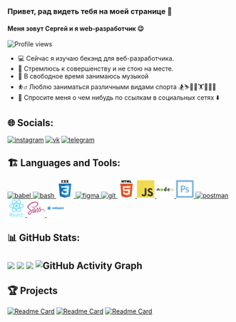 ### Привет, рад видеть тебя на моей странице 👋
#### Меня зовут Сергей и я web-разработчик 😉

![Profile views](https://gpvc.arturio.dev/SergeyKazarinov)  
- 💻 Сейчас я изучаю бекэнд для веб-разработчика.
- 💾 Стремлюсь к совершенству и не стою на месте.
- 🎵 В свободное время занимаюсь музыкой
- ⛹️‍♂️ Люблю заниматься различными видами спорта 🏂⛷️🏊‍♂️🏋️🚴🥊🥋
- 💬 Спросите меня о чем нибудь по ссылкам в социальных сетях ⬇️

## 🌐 Socials:
[<img src='https://user-images.githubusercontent.com/99301610/182012820-788bc501-c5a1-4c18-85e1-f5beda0c1845.png' alt='instagram' height='40'>](https://www.instagram.com/sergey_kazarinov92/)  [<img src='https://user-images.githubusercontent.com/99301610/182012858-84add2c0-33d3-439c-ab2d-68166c827947.png' alt='vk' height='40'>](https://vk.com/kazarinov092)  [<img src='https://user-images.githubusercontent.com/99301610/182012877-ee2825bc-4a3a-4bca-bd33-8ff20b1698e2.png' alt='telegram' height='40'>](https://t.me/SKey92)  

## 🏗️ Languages and Tools:
<p align="left"> <a href="https://babeljs.io/" target="_blank" rel="noreferrer"> <img src="https://www.vectorlogo.zone/logos/babeljs/babeljs-icon.svg" alt="babel" width="40" height="40"/> </a> <a href="https://www.gnu.org/software/bash/" target="_blank" rel="noreferrer"> <img src="https://www.vectorlogo.zone/logos/gnu_bash/gnu_bash-icon.svg" alt="bash" width="40" height="40"/> </a> <a href="https://www.w3schools.com/css/" target="_blank" rel="noreferrer"> <img src="https://raw.githubusercontent.com/devicons/devicon/master/icons/css3/css3-original-wordmark.svg" alt="css3" width="40" height="40"/> </a> <a href="https://www.figma.com/" target="_blank" rel="noreferrer"> <img src="https://www.vectorlogo.zone/logos/figma/figma-icon.svg" alt="figma" width="40" height="40"/> </a> <a href="https://git-scm.com/" target="_blank" rel="noreferrer"> <img src="https://www.vectorlogo.zone/logos/git-scm/git-scm-icon.svg" alt="git" width="40" height="40"/> </a> <a href="https://www.w3.org/html/" target="_blank" rel="noreferrer"> <img src="https://raw.githubusercontent.com/devicons/devicon/master/icons/html5/html5-original-wordmark.svg" alt="html5" width="40" height="40"/> </a> <a href="https://developer.mozilla.org/en-US/docs/Web/JavaScript" target="_blank" rel="noreferrer"> <img src="https://raw.githubusercontent.com/devicons/devicon/master/icons/javascript/javascript-original.svg" alt="javascript" width="40" height="40"/> </a> <a href="https://nodejs.org" target="_blank" rel="noreferrer"> <img src="https://raw.githubusercontent.com/devicons/devicon/master/icons/nodejs/nodejs-original-wordmark.svg" alt="nodejs" width="40" height="40"/> </a> <a href="https://www.photoshop.com/en" target="_blank" rel="noreferrer"> <img src="https://raw.githubusercontent.com/devicons/devicon/master/icons/photoshop/photoshop-line.svg" alt="photoshop" width="40" height="40"/> </a> <a href="https://postman.com" target="_blank" rel="noreferrer"> <img src="https://www.vectorlogo.zone/logos/getpostman/getpostman-icon.svg" alt="postman" width="40" height="40"/> </a> <a href="https://reactjs.org/" target="_blank" rel="noreferrer"> <img src="https://raw.githubusercontent.com/devicons/devicon/master/icons/react/react-original-wordmark.svg" alt="react" width="40" height="40"/> </a> <a href="https://sass-lang.com" target="_blank" rel="noreferrer"> <img src="https://raw.githubusercontent.com/devicons/devicon/master/icons/sass/sass-original.svg" alt="sass" width="40" height="40"/> </a> <a href="https://webpack.js.org" target="_blank" rel="noreferrer"> <img src="https://raw.githubusercontent.com/devicons/devicon/d00d0969292a6569d45b06d3f350f463a0107b0d/icons/webpack/webpack-original-wordmark.svg" alt="webpack" width="40" height="40"/> </a> </p>


## 📊 GitHub Stats:
![](https://github-readme-stats.vercel.app/api?username=SergeyKazarinov&theme=dark&hide_border=false&include_all_commits=false&count_private=true) 
![](https://github-readme-streak-stats.herokuapp.com/?user=SergeyKazarinov&theme=dark&hide_border=false)
![](https://github-readme-stats.vercel.app/api/top-langs/?username=SergeyKazarinov&theme=dark&hide_border=false&include_all_commits=false&count_private=true&layout=compact)
![GitHub Activity Graph](https://activity-graph.herokuapp.com/graph?username=SergeyKazarinov)  
---

## 🏆 Projects
[![Readme Card](https://github-readme-stats.vercel.app/api/pin/?username=SergeyKazarinov&repo=Lubimovka&theme=dark)](https://github.com/SergeyKazarinov/Lubimovka)
[![Readme Card](https://github-readme-stats.vercel.app/api/pin/?username=SergeyKazarinov&repo=mesto-react&theme=dark)](https://github.com/SergeyKazarinov/mesto-react)
[![Readme Card](https://github-readme-stats.vercel.app/api/pin/?username=SergeyKazarinov&repo=russian-travel&theme=dark)](https://github.com/SergeyKazarinov/russian-travel)

<!--
**SergeyKazarinov/SergeyKazarinov** is a ✨ _special_ ✨ repository because its `README.md` (this file) appears on your GitHub profile.

Here are some ideas to get you started:

- 🔭 I’m currently working on ...
- 🌱 I’m currently learning ...
- 👯 I’m looking to collaborate on ...
- 🤔 I’m looking for help with ...
- 💬 Ask me about ...
- 📫 How to reach me: ...
- 😄 Pronouns: ...
- ⚡ Fun fact: ...


## 🌐 Socials:
[![Instagram](https://img.shields.io/badge/Instagram-%23E4405F.svg?logo=Instagram&logoColor=white)](https://instagram.com/sv) 

# 💻 Tech Stack:
![CSS3](https://img.shields.io/badge/css3-%231572B6.svg?style=plastic&logo=css3&logoColor=white) ![HTML5](https://img.shields.io/badge/html5-%23E34F26.svg?style=plastic&logo=html5&logoColor=white) ![JavaScript](https://img.shields.io/badge/javascript-%23323330.svg?style=plastic&logo=javascript&logoColor=%23F7DF1E) ![NPM](https://img.shields.io/badge/NPM-%23000000.svg?style=plastic&logo=npm&logoColor=white) ![NodeJS](https://img.shields.io/badge/node.js-6DA55F?style=plastic&logo=node.js&logoColor=white) ![SASS](https://img.shields.io/badge/SASS-hotpink.svg?style=plastic&logo=SASS&logoColor=white) ![React](https://img.shields.io/badge/react-%2320232a.svg?style=plastic&logo=react&logoColor=%2361DAFB) ![Webpack](https://img.shields.io/badge/webpack-%238DD6F9.svg?style=plastic&logo=webpack&logoColor=black) ![Adobe Photoshop](https://img.shields.io/badge/adobephotoshop-%2331A8FF.svg?style=plastic&logo=adobephotoshop&logoColor=white) 	![Figma](https://img.shields.io/badge/figma-%23F24E1E.svg?style=plastic&logo=figma&logoColor=white) ![Babel](https://img.shields.io/badge/Babel-F9DC3e?style=plastic&logo=babel&logoColor=black) ![Notion](https://img.shields.io/badge/Notion-%23000000.svg?style=plastic&logo=notion&logoColor=white)
# 📊 GitHub Stats:
![](https://github-readme-stats.vercel.app/api?username=SergeyKazarinov&theme=dark&hide_border=false&include_all_commits=false&count_private=true)<br/>
![](https://github-readme-streak-stats.herokuapp.com/?user=SergeyKazarinov&theme=dark&hide_border=false)<br/>
![](https://github-readme-stats.vercel.app/api/top-langs/?username=SergeyKazarinov&theme=dark&hide_border=false&include_all_commits=false&count_private=true&layout=compact)

---


-->
